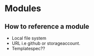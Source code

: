 # Modules


## How to reference a module

- Local file system
- URL i.e github or storageaccount.
- Templatespec??
